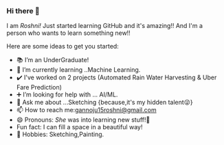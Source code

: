 ### Hi there 👋

I am *Roshni!*
Just started learning GitHub and it's amazing!!
And I'm a person who wants to learn something new!!

Here are some ideas to get you started:

- :books: I’m an UnderGraduate!
- :mag_right: I’m currently learning ..Machine Learning.
- :heavy_check_mark: I've worked on 2 projects (Automated Rain Water Harvesting & Uber Fare Prediction)
- :heavy_plus_sign: I’m looking for help with ... AI/ML.
- 💬 Ask me about ...Sketching {because,it's my hidden talent:stuck_out_tongue_winking_eye:}
- 📫 How to reach me:gannoju15roshni@gmail.com
- 😄 Pronouns: *She* was into learning new stuff!:speak_no_evil:
-  Fun fact: I can fill a space in a beautiful way!
- :art: Hobbies: Sketching,Painting.


